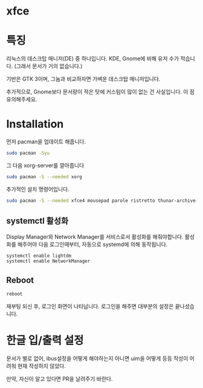 # xfce

# 특징

 리눅스의 데스크탑 매니저(DE) 중 하나입니다. KDE, Gnome에 비해 유저 수가 적습니다. (그래서 문서가 거의 없습니다.) 

기반은 GTK 3이며, 그놈과 비교하자면 가벼운 데스크탑 매니저입니다.

추가적으로, Gnome보다 문서량이 적은 탓에 커스텀이 많이 없는 건 사실입니다. 이 점 유의해주세요.

# Installation

먼저 pacman을 업데이트 해줍니다. 

```bash
sudo pacman -Syu
```

그 다음 xorg-server를 깔아줍니다

```bash
sudo pacman -S --needed xorg
```

  

추가적인 설치 명령어입니다.

```bash
sudo pacman -S --needed xfce4 mousepad parole ristretto thunar-archive-plugin thunar-media-tags-plugin xfce4-battery-plugin xfce4-datetime-plugin xfce4-mount-plugin xfce4-netload-plugin xfce4-notifyd xfce4-pulseaudio-plugin xfce4-screensaver xfce4-taskmanager xfce4-wavelan-plugin xfce4-weather-plugin xfce4-whiskermenu-plugin xfce4-xkb-plugin file-roller network-manager-applet leafpad epdfview galculator lightdm lightdm-gtk-greeter lightdm-gtk-greeter-settings capitaine-cursors arc-gtk-theme xdg-user-dirs-gtk
```

## systemctl 활성화

Display Manager와 Network Manager를 서비스로서 활성화를 해줘야합니다. 활성화를 해주어야 다음 로그인때부터, 자동으로 systemd에 의해 동작됩니다.

```bash
systemctl enable lightdm
systemctl enable NetworkManager
```

## Reboot

```bash
reboot
```

재부팅 되신 후, 로그인 화면이 나타납니다. 로그인을 해주면 대부분의 설정은 끝나셨습니다.

# 한글 입/출력 설정

문서가 별로 없어, ibus설정을 어떻게 해야하는지 아니면 uim을 어떻게 등등 작성이 어려워 현재 작성하지 않았다.

만약, 자신이 알고 있다면 PR을 날려주기 바란다.
